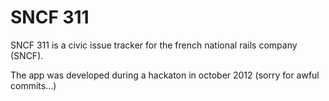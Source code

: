 # SNCF 311

SNCF 311 is a civic issue tracker for the french national rails company (SNCF).

The app was developed during a hackaton in october 2012 (sorry for awful commits…)